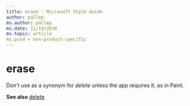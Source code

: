 ```yaml
---
title: erase - Microsoft Style Guide
author: pallep
ms.author: pallep
ms.date: 11/19/2016
ms.topic: article
ms.prod = non-product-specific
---
```


# erase

Don't use as a synonym for *delete* unless the app requires it, as in Paint.

**See also** [delete](/style-guide/a-z-word-list-term-collections/d/delete)
